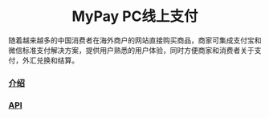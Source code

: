 <h1 align="center">MyPay PC线上支付 </h1>

随着越来越多的中国消费者在海外商户的网站直接购买商品，商家可集成支付宝和微信标准支付解决方案，提供用户熟悉的用户体验，同时方便商家和消费者关于支付，外汇兑换和结算。

### <a href="intro.md"> 介绍 </a>

### <a href="api.md"> API </a>

